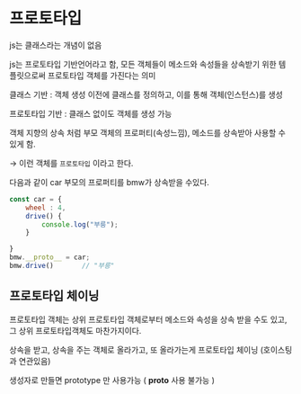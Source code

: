 
# 프로토타입
js는 클래스라는 개념이 없음

js는 프로토타입 기반언어라고 함, 모든 객체들이 메소드와 속성들을 상속받기 위한 템플릿으로써 프로토타입 객체를 가진다는 의미

클래스 기반 : 객체 생성 이전에 클래스를 정의하고, 이를 통해 객체(인스턴스)를 생성

프로토타입 기반 : 클래스 없이도 객체를 생성 가능

객체 지향의 상속 처럼 부모 객체의 프로퍼티(속성느낌), 메소드를 상속받아 사용할 수 있게 함.

→ 이런 객체를 `프로토타입` 이라고 한다.

다음과 같이 car 부모의 프로퍼티를 bmw가 상속받을 수있다.

```jsx
const car = {
	wheel : 4,
	drive() {
		console.log("부릉");
	}

}
bmw.__proto__ = car;
bmw.drive()       // "부릉"
```



## 프로토타입 체이닝
프로토타입 객체는 상위 프로토타입 객체로부터 메소드와 속성을 상속 받을 수도 있고,  그 상위 프로토타입객체도 마찬가지이다.

상속을 받고, 상속을 주는 객체로 올라가고, 또 올라가는게 프로토타입 체이닝 (호이스팅과 연관있음)

생성자로 만들면 prototype 만 사용가능 ( __proto__ 사용 불가능 )
